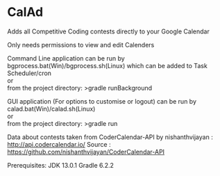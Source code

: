 # CalAd
Adds all Competitive Coding contests directly to your Google Calendar

Only needs permissions to view and edit Calenders

Command Line application can be run by bgprocess.bat(Win)/bgprocess.sh(Linux) which can be added to Task Scheduler/cron  
or  
from the project directory: >gradle runBackground

GUI application (For options to customise or logout) can be run by calad.bat(Win)/calad.sh(Linux)  
or  
from the project directory: >gradle run

Data about contests taken from CoderCalendar-API by nishanthvijayan : http://api.codercalendar.io/ 
Source : https://github.com/nishanthvijayan/CoderCalendar-API

Prerequisites:
JDK 13.0.1
Gradle 6.2.2

